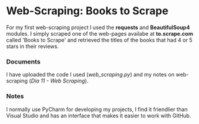 # Web-Scraping: Books to Scrape
For my first web-scraping project I used the **requests** and **BeautifulSoup4** modules. I simply scraped one of the web-pages availabe at **to.scrape.com** called
'Books to Scrape' and retrieved the titles of the books that had 4 or 5 stars in their reviews.

### Documents
I have uploaded the code I used (_web_scraping.py_) and my notes on web-scraping (_Día 11 - Web Scraping_).

### Notes
I normally use PyCharm for developing my projects, I find it friendlier than Visual Studio and has an interface that makes it easier to work with GitHub.
